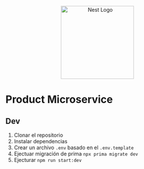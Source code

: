 <p align="center">
  <a href="http://nestjs.com/" target="blank"><img src="https://nestjs.com/img/logo-small.svg" width="200" alt="Nest Logo" /></a>
</p>

# Product Microservice

## Dev

1. Clonar el repositorio
2. Instalar dependencias
3. Crear un archivo  `.env` basado en el `.env.template`
4. Ejectuar migración de prima `npx prima migrate dev`
5. Ejecturar `npm run start:dev`